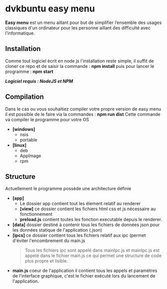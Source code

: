 # dvkbuntu easy menu

**Easy menu** est un menu aillant pour but de simplifier l’ensemble des usages classiques d'un ordinateur pour les personne aillant des difficulté avec l'informatique.


## Installation

Comme tout logiciel écrit en node js l'installation reste simple, il suffit de cloner ce repo et de saisir la commande :
**npm install**
puis pour lancer le programme :
**npm start**

***Logiciel requis : NodeJS et NPM***

## Compilation

Dans le cas ou vous souhaitiez compiler votre propre version de easy menu il est possible de le faire via la commandes :
**npm run dist**
Cette commande va compiler le programme pour votre OS
- **[windows]**
	- nsis
	- portable
- **[linux]**
	- deb
	- AppImage
	- rpm

## Structure

Actuellement le programme possède une architecture définie

- **[app]**
	- Le dossier app contient tout les élement relatif au renderer
	- **[view]** ce dossier contient les fichiers html css et js nécessaire au fonctionnement
	- **preload.js** contient toutes les fonction executable depuis le renderer.
- **[data]** dossier destiné à contenir tous les fichiers de données json pour les données statique de l'application (.json)
- **[ipcs]** ce dossier contient tous les fichiers relatif aux ipc (permet d'éviter l'encombrement du main.js
	>Tous les fichiers ipc sont appelé dans mainIpc.js et mainIpc.js est appelé dans le fichier main.js ce qui permet une structure de code plus propre et lisible.
- **main.js** coeur de l'application il contient tous les appels et paramètres de l'interface graphique, c'est le fichier exécuté lors du lancement de l'application.